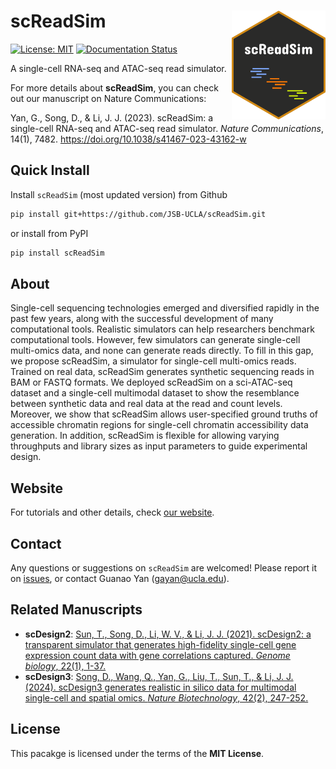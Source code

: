 # scReadSim <img src="./docs/source/_static/logo_scReadSim.png?raw=true" align="right" width="150"/>
[![License: MIT](https://img.shields.io/badge/License-MIT-yellow.svg)](https://opensource.org/licenses/MIT)
[![Documentation Status](https://readthedocs.org/projects/screadsim/badge/?version=latest)](https://screadsim.readthedocs.io/en/latest/?badge=latest)

A single-cell RNA-seq and ATAC-seq read simulator.

For more details about **scReadSim**, you can check out our manuscript on Nature Communications:

Yan, G., Song, D., & Li, J. J. (2023). scReadSim: a single-cell RNA-seq and ATAC-seq read simulator. *Nature Communications*, 14(1), 7482. https://doi.org/10.1038/s41467-023-43162-w


<!-- ## Update Log
**June 18th**
- Update UMI module and upload to PyPI.

**May 4th**
- Update random error module.

**April 20th**
- Update read length generation.

**March. 31st**
- Update documentation of functions.


**March. 30th**
- Set up documentation framework.
- Update demo data.


**March. 11st**
- Update INPUT moldue.
- Update test script for scATAC-seq INPUT module using demo data.

**March. 10th**
- Update BAM generation and synthetic count matrix traning.
- Update test script for scRNA-seq module and scATAC-seq module using demo data.

**Feb. 10th**
- Update synthetic count matrix generation functions. 

**Feb. 7th**
- Update scRNA-seq module
- Local installation tested.

**Feb. 3rd**
- Test scATAC-seq module.
- Local installation tested.

**Feb. 2nd**
- Upload scATAC-seq module. -->

## Quick Install
Install `scReadSim` (most updated version) from Github
```bash
pip install git+https://github.com/JSB-UCLA/scReadSim.git
```
or install from PyPI
```bash
pip install scReadSim
```


## About
Single-cell sequencing technologies emerged and diversified rapidly in the past few years, along with the successful development of many computational tools. Realistic simulators can help researchers benchmark computational tools. However, few simulators can generate single-cell multi-omics data, and none can generate reads directly. To fill in this gap, we propose scReadSim, a simulator for single-cell multi-omics reads. Trained on real data, scReadSim generates synthetic sequencing reads in BAM or FASTQ formats. We deployed scReadSim on a sci-ATAC-seq dataset and a single-cell multimodal dataset to show the resemblance between synthetic data and real data at the read and count levels. Moreover, we show that scReadSim allows user-specified ground truths of accessible chromatin regions for single-cell chromatin accessibility data generation. In addition, scReadSim is flexible for allowing varying throughputs and library sizes as input parameters to guide experimental design.

## Website
For tutorials and other details, check [our website](http://screadsim.readthedocs.io/).



## Contact

Any questions or suggestions on `scReadSim` are welcomed! Please report it on [issues](https://github.com/JSB-UCLA/scReadSim/issues), or contact Guanao Yan ([gayan\@ucla.edu](mailto:gayan@ucla.edu)).


## Related Manuscripts
-   **scDesign2**: [Sun, T., Song, D., Li, W. V., & Li, J. J. (2021). scDesign2: a transparent simulator that generates high-fidelity single-cell gene expression count data with gene correlations captured. *Genome biology*, 22(1), 1-37.](https://link.springer.com/article/10.1186/s13059-021-02367-2)
-   **scDesign3**: [Song, D., Wang, Q., Yan, G., Liu, T., Sun, T., & Li, J. J. (2024). scDesign3 generates realistic in silico data for multimodal single-cell and spatial omics. *Nature Biotechnology*, 42(2), 247-252.](https://www.nature.com/articles/s41587-023-01772-1)


## License
This pacakge is licensed under the terms
of the **MIT License**.